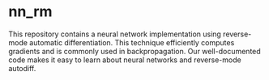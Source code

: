 # nn_rm
This repository contains a neural network implementation using reverse-mode automatic differentiation. This technique efficiently computes gradients and is commonly used in backpropagation. Our well-documented code makes it easy to learn about neural networks and reverse-mode autodiff.
